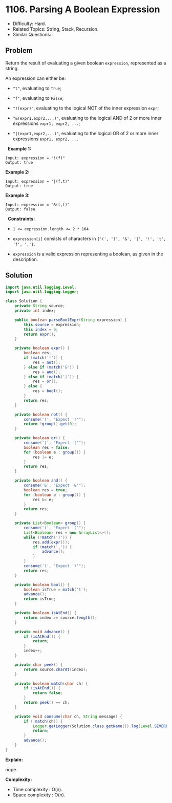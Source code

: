 # 1106. Parsing A Boolean Expression

- Difficulty: Hard.
- Related Topics: String, Stack, Recursion.
- Similar Questions: .

## Problem

Return the result of evaluating a given boolean ```expression```, represented as a string.

An expression can either be:


	
- ```"t"```, evaluating to ```True```;
	
- ```"f"```, evaluating to ```False```;
	
- ```"!(expr)"```, evaluating to the logical NOT of the inner expression ```expr```;
	
- ```"&(expr1,expr2,...)"```, evaluating to the logical AND of 2 or more inner expressions ```expr1, expr2, ...```;
	
- ```"|(expr1,expr2,...)"```, evaluating to the logical OR of 2 or more inner expressions ```expr1, expr2, ...```


 
**Example 1:**

```
Input: expression = "!(f)"
Output: true
```

**Example 2:**

```
Input: expression = "|(f,t)"
Output: true
```

**Example 3:**

```
Input: expression = "&(t,f)"
Output: false
```

 
**Constraints:**


	
- ```1 <= expression.length <= 2 * 104```
	
- ```expression[i]``` consists of characters in ```{'(', ')', '&', '|', '!', 't', 'f', ','}```.
	
- ```expression``` is a valid expression representing a boolean, as given in the description.



## Solution

```java
import java.util.logging.Level;
import java.util.logging.Logger;

class Solution {
    private String source;
    private int index;

    public boolean parseBoolExpr(String expression) {
        this.source = expression;
        this.index = 0;
        return expr();
    }

    private boolean expr() {
        boolean res;
        if (match('!')) {
            res = not();
        } else if (match('&')) {
            res = and();
        } else if (match('|')) {
            res = or();
        } else {
            res = bool();
        }
        return res;
    }

    private boolean not() {
        consume('!', "Expect '!'");
        return !group().get(0);
    }

    private boolean or() {
        consume('|', "Expect '|'");
        boolean res = false;
        for (boolean e : group()) {
            res |= e;
        }
        return res;
    }

    private boolean and() {
        consume('&', "Expect '&'");
        boolean res = true;
        for (boolean e : group()) {
            res &= e;
        }
        return res;
    }

    private List<Boolean> group() {
        consume('(', "Expect '('");
        List<Boolean> res = new ArrayList<>();
        while (!match(')')) {
            res.add(expr());
            if (match(',')) {
                advance();
            }
        }
        consume(')', "Expect ')'");
        return res;
    }

    private boolean bool() {
        boolean isTrue = match('t');
        advance();
        return isTrue;
    }

    private boolean isAtEnd() {
        return index >= source.length();
    }

    private void advance() {
        if (isAtEnd()) {
            return;
        }
        index++;
    }

    private char peek() {
        return source.charAt(index);
    }

    private boolean match(char ch) {
        if (isAtEnd()) {
            return false;
        }
        return peek() == ch;
    }

    private void consume(char ch, String message) {
        if (!match(ch)) {
            Logger.getLogger(Solution.class.getName()).log(Level.SEVERE, () -> message);
            return;
        }
        advance();
    }
}
```

**Explain:**

nope.

**Complexity:**

* Time complexity : O(n).
* Space complexity : O(n).
